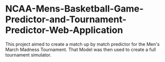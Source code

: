 # NCAA-Mens-Basketball-Game-Predictor-and-Tournament-Predictor-Web-Application
This project aimed to create a match up by match predictor for the Men's March Madness Tournament.  That Model was then used to create a full tournament simulator.  

